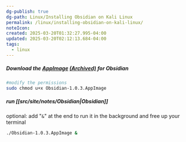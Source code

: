 ```yaml
---
dg-publish: true
dg-path: Linux/Installing Obsidian on Kali Linux
permalink: /linux/installing-obsidian-on-kali-linux/
noteIcon: 
created: 2025-03-20T01:32:27.995-04:00
updated: 2025-03-20T02:12:13.684-04:00
tags:
  - linux
---
```


##### Download the [AppImage](https://github.com/obsidianmd/obsidian-releases/releases/download/v1.0.3/Obsidian-1.0.3.AppImage) [(Archived)](https://web.archive.org/web/20250314/https://github.com/obsidianmd/obsidian-releases/releases/download/v1.0.3/Obsidian-1.0.3.AppImage)  for Obsidian


```bash
#modify the permissions
sudo chmod u+x Obsidian-1.0.3.AppImage
```

##### run [[src/site/notes/Obsidian\|Obsidian]]
optional: add "`&`" at the end to run it in the background and free up your terminal
```bash
./Obsidian-1.0.3.AppImage &
```